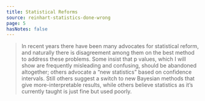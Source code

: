 ```yaml
---
title: Statistical Reforms
source: reinhart-statistics-done-wrong
page: 5
hasNotes: false
---
```


> In recent years there have been many advocates for statistical reform,
>   and naturally there is disagreement among them on the best method to address these problems.
> Some insist that p values, which I will show are frequently misleading and confusing, should be abandoned altogether;
>   others advocate a “new statistics” based on confidence intervals.
> Still others suggest a switch to new Bayesian methods that give more-interpretable results,
>   while others believe statistics as it’s currently taught is just fine but used poorly.
